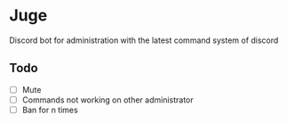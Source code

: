 # Juge

Discord bot for administration with the latest command system of discord

## Todo
- [ ] Mute
- [ ] Commands not working on other administrator
- [ ] Ban for n times

